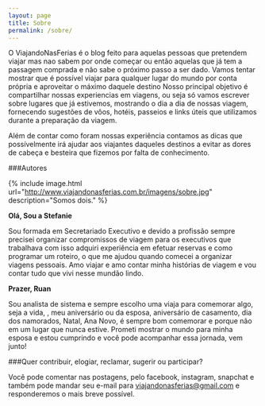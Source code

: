 ```yaml
---
layout: page
title: Sobre
permalink: /sobre/
---
```


O ViajandoNasFerias é o blog feito para aquelas pessoas que pretendem viajar mas nao sabem por onde começar ou então aquelas que já tem a passagem comprada e não sabe o próximo passo a ser dado. Vamos tentar mostrar que é possível viajar para qualquer lugar do mundo por conta própria e aproveitar o máximo daquele destino
Nosso principal objetivo é compartilhar nossas experiencias em viagens, ou seja só vamos escrever sobre lugares que já estivemos, mostrando o dia a dia de nossas viagem, fornecendo sugestões de vôos, hotéis,  passeios e  links úteis que utilizamos durante a preparação da viagem.  

Além de contar como foram nossas experiência contamos as dicas que possívelmente irá ajudar aos viajantes daqueles destinos a evitar as dores de cabeça e besteira que fizemos por falta de conhecimento.

###Autores

{% include image.html url="http://www.viajandonasferias.com.br/imagens/sobre.jpg" description="Somos dois." %}

**Olá, Sou a Stefanie**

Sou formada em Secretariado Executivo e devido a profissão sempre precisei organizar compromissos de viagem para os executivos que trabalhava com isso adquiri experiência em efetuar reservas e como programar um roteiro, o que me ajudou quando comecei a organizar viagens pessoais. Amo viajar e amo contar minha histórias de viagem e vou contar tudo que vivi nesse mundão lindo. 

**Prazer, Ruan**

 Sou analista de sistema e sempre escolho uma viaja para comemorar algo, seja a vida, , meu aniversário ou da esposa, aniversário de casamento, dia dos namorados, Natal, Ana Novo, é sempre bom comemorar e porque não em um lugar que nunca estive. Prometi mostrar o mundo para minha esposa e estou cumprindo e você pode acompanhar essa jornada, vem junto!

###Quer contribuir, elogiar, reclamar, sugerir ou participar?

Você pode comentar nas postagens, pelo facebook, instagram, snapchat e também pode mandar seu e-mail para viajandonasferias@gmail.com e responderemos o mais breve possível.


